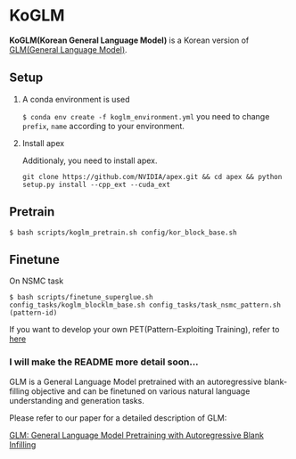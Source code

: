 # KoGLM
__KoGLM(Korean General Language Model)__ is a Korean version of [GLM(General Language Model)](https://github.com/THUDM/GLM).



## Setup
1. A conda environment is used

    ```$ conda env create -f koglm_environment.yml``` you need to change ```prefix```, ```name``` according to your environment.

2. Install apex

    Additionaly, you need to install apex.

     ```git clone https://github.com/NVIDIA/apex.git && cd apex && python setup.py install --cpp_ext --cuda_ext```


## Pretrain
```
$ bash scripts/koglm_pretrain.sh config/kor_block_base.sh
```

## Finetune
On NSMC task
```
$ bash scripts/finetune_superglue.sh config_tasks/koglm_blocklm_base.sh config_tasks/task_nsmc_pattern.sh (pattern-id)
```

If you want to develop your own PET(Pattern-Exploiting Training), refer to [here](https://github.com/SeonggwanAhn/KoGLM/tree/main/tasks/superglue)


### I will make the README more detail soon...


GLM is a General Language Model pretrained with an autoregressive blank-filling objective and can be finetuned on 
various natural language understanding and generation tasks. 

Please refer to our paper for a detailed description of GLM:

[GLM: General Language Model Pretraining with Autoregressive Blank Infilling](https://arxiv.org/abs/2103.10360)


